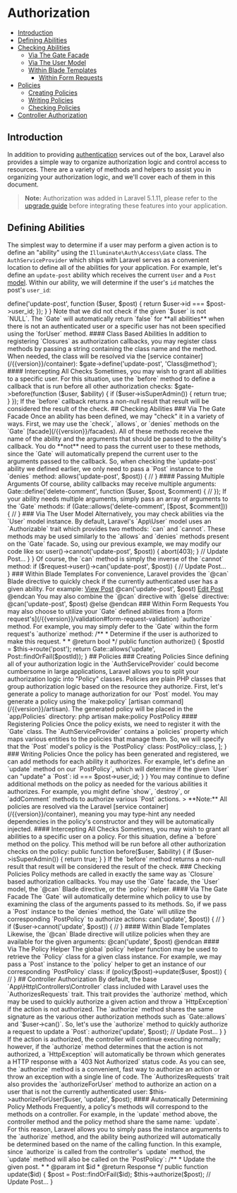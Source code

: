 # Authorization

- [Introduction](#introduction)
- [Defining Abilities](#defining-abilities)
- [Checking Abilities](#checking-abilities)
  - [Via The Gate Facade](#via-the-gate-facade)
  - [Via The User Model](#via-the-user-model)
  - [Within Blade Templates](#within-blade-templates)
    - [Within Form Requests](#within-form-requests)
- [Policies](#policies)
  - [Creating Policies](#creating-policies)
  - [Writing Policies](#writing-policies)
  - [Checking Policies](#checking-policies)
- [Controller Authorization](#controller-authorization)

<a name="introduction"></a>
## Introduction

In addition to providing [authentication](/{{version}}/authentication) services out of the box, Laravel also provides a simple way to organize authorization logic and control access to resources. There are a variety of methods and helpers to assist you in organizing your authorization logic, and we'll cover each of them in this document.

> **Note:** Authorization was added in Laravel 5.1.11, please refer to the [upgrade guide](/{{version}}/upgrade) before integrating these features into your application.

<a name="defining-abilities"></a>
## Defining Abilities

The simplest way to determine if a user may perform a given action is to define an "ability" using the `Illuminate\Auth\Access\Gate` class. The `AuthServiceProvider` which ships with Laravel serves as a convenient location to define all of the abilities for your application. For example, let's define an `update-post` ability which receives the current `User` and a `Post` [model](/{{version}}/eloquent). Within our ability, we will determine if the user's `id` matches the post's `user_id`:

  <?php

  namespace App\Providers;

  use Illuminate\Contracts\Auth\Access\Gate as GateContract;
  use Illuminate\Foundation\Support\Providers\AuthServiceProvider as ServiceProvider;

  class AuthServiceProvider extends ServiceProvider
  {
      /**
       * Register any application authentication / authorization services.
       *
       * @param  \Illuminate\Contracts\Auth\Access\Gate  $gate
       * @return void
       */
      public function boot(GateContract $gate)
      {
          parent::registerPolicies($gate);

          $gate->define('update-post', function ($user, $post) {
            return $user->id === $post->user_id;
          });
      }
  }

Note that we did not check if the given `$user` is not `NULL`. The `Gate` will automatically return `false` for **all abilities** when there is not an authenticated user or a specific user has not been specified using the `forUser` method.

#### Class Based Abilities

In addition to registering `Closures` as authorization callbacks, you may register class methods by passing a string containing the class name and the method. When needed, the class will be resolved via the [service container](/{{version}}/container):

    $gate->define('update-post', 'Class@method');

#### Intercepting All Checks

Sometimes, you may wish to grant all abilities to a specific user. For this situation, use the `before` method to define a callback that is run before all other authorization checks:

    $gate->before(function ($user, $ability) {
        if ($user->isSuperAdmin()) {
            return true;
        }
    });

If the `before` callback returns a non-null result that result will be considered the result of the check.

<a name="checking-abilities"></a>
## Checking Abilities

<a name="via-the-gate-facade"></a>
### Via The Gate Facade

Once an ability has been defined, we may "check" it in a variety of ways. First, we may use the `check`, `allows`, or `denies` methods on the `Gate` [facade](/{{version}}/facades). All of these methods receive the name of the ability and the arguments that should be passed to the ability's callback. You do **not** need to pass the current user to these methods, since the `Gate` will automatically prepend the current user to the arguments passed to the callback. So, when checking the `update-post` ability we defined earlier, we only need to pass a `Post` instance to the `denies` method:

    <?php

    namespace App\Http\Controllers;

    use Gate;
    use App\User;
    use App\Post;
    use App\Http\Controllers\Controller;

    class PostController extends Controller
    {
        /**
         * Update the given post.
         *
         * @param  int  $id
         * @return Response
         */
        public function update($id)
        {
          $post = Post::findOrFail($id);

          if (Gate::denies('update-post', $post)) {
            abort(403);
          }

          // Update Post...
        }
    }

Of course, the `allows` method is simply the inverse of the `denies` method, and returns `true` if the action is authorized. The `check` method is an alias of the `allows` method.

#### Checking Abilities For Specific Users

If you would like to use the `Gate` facade to check if a user **other than the currently authenticated user** has a given ability, you may use the `forUser` method:

  if (Gate::forUser($user)->allows('update-post', $post)) {
    //
  }

#### Passing Multiple Arguments

Of course, ability callbacks may receive multiple arguments:

  Gate::define('delete-comment', function ($user, $post, $comment) {
    //
  });

If your ability needs multiple arguments, simply pass an array of arguments to the `Gate` methods:

  if (Gate::allows('delete-comment', [$post, $comment])) {
    //
  }

<a name="via-the-user-model"></a>
### Via The User Model

Alternatively, you may check abilities via the `User` model instance. By default, Laravel's `App\User` model uses an `Authorizable` trait which provides two methods: `can` and `cannot`. These methods may be used similarly to the `allows` and `denies` methods present on the `Gate` facade. So, using our previous example, we may modify our code like so:

    <?php

    namespace App\Http\Controllers;

    use App\Post;
    use Illuminate\Http\Request;
    use App\Http\Controllers\Controller;

    class PostController extends Controller
    {
        /**
         * Update the given post.
         *
         * @param  \Illuminate\Http\Request  $request
         * @param  int  $id
         * @return Response
         */
        public function update(Request $request, $id)
        {
          $post = Post::findOrFail($id);

          if ($request->user()->cannot('update-post', $post)) {
            abort(403);
          }

          // Update Post...
        }
    }

Of course, the `can` method is simply the inverse of the `cannot` method:

  if ($request->user()->can('update-post', $post)) {
    // Update Post...
  }

<a name="within-blade-templates"></a>
### Within Blade Templates

For convenience, Laravel provides the `@can` Blade directive to quickly check if the currently authenticated user has a given ability. For example:

  <a href="/post/{{ $post->id }}">View Post</a>

  @can('update-post', $post)
    <a href="/post/{{ $post->id }}/edit">Edit Post</a>
  @endcan

You may also combine the `@can` directive with `@else` directive:

  @can('update-post', $post)
    <!-- The Current User Can Update The Post -->
  @else
    <!-- The Current User Can't Update The Post -->
  @endcan

<a name="within-form-requests"></a>
### Within Form Requests

You may also choose to utilize your `Gate` defined abilities from a [form request's](/{{version}}/validation#form-request-validation) `authorize` method. For example, you may simply defer to the `Gate` within the form request's `authorize` method:

    /**
     * Determine if the user is authorized to make this request.
     *
     * @return bool
     */
    public function authorize()
    {
        $postId = $this->route('post');

        return Gate::allows('update', Post::findOrFail($postId));
    }

<a name="policies"></a>
## Policies

<a name="creating-policies"></a>
### Creating Policies

Since defining all of your authorization logic in the `AuthServiceProvider` could become cumbersome in large applications, Laravel allows you to split your authorization logic into "Policy" classes. Policies are plain PHP classes that group authorization logic based on the resource they authorize.

First, let's generate a policy to manage authorization for our `Post` model. You may generate a policy using the `make:policy` [artisan command](/{{version}}/artisan). The generated policy will be placed in the `app/Policies` directory:

  php artisan make:policy PostPolicy

#### Registering Policies

Once the policy exists, we need to register it with the `Gate` class. The `AuthServiceProvider` contains a `policies` property which maps various entities to the policies that manage them. So, we will specify that the `Post` model's policy is the `PostPolicy` class:

  <?php

  namespace App\Providers;

  use App\Post;
  use App\Policies\PostPolicy;
  use Illuminate\Contracts\Auth\Access\Gate as GateContract;
  use Illuminate\Foundation\Support\Providers\AuthServiceProvider as ServiceProvider;

  class AuthServiceProvider extends ServiceProvider
  {
      /**
       * The policy mappings for the application.
       *
       * @var array
       */
      protected $policies = [
          Post::class => PostPolicy::class,
      ];
  }

<a name="writing-policies"></a>
### Writing Policies

Once the policy has been generated and registered, we can add methods for each ability it authorizes. For example, let's define an `update` method on our `PostPolicy`, which will determine if the given `User` can "update" a `Post`:

  <?php

  namespace App\Policies;

  use App\User;
  use App\Post;

  class PostPolicy
  {
    /**
     * Determine if the given post can be updated by the user.
     *
     * @param  \App\User  $user
     * @param  \App\Post  $post
     * @return bool
     */
      public function update(User $user, Post $post)
      {
        return $user->id === $post->user_id;
      }
  }

You may continue to define additional methods on the policy as needed for the various abilities it authorizes. For example, you might define `show`, `destroy`, or `addComment` methods to authorize various `Post` actions.

> **Note:** All policies are resolved via the Laravel [service container](/{{version}}/container), meaning you may type-hint any needed dependencies in the policy's constructor and they will be automatically injected.

#### Intercepting All Checks

Sometimes, you may wish to grant all abilities to a specific user on a policy. For this situation, define a `before` method on the policy. This method will be run before all other authorization checks on the policy:

    public function before($user, $ability)
    {
        if ($user->isSuperAdmin()) {
            return true;
        }
    }

If the `before` method returns a non-null result that result will be considered the result of the check.

<a name="checking-policies"></a>
### Checking Policies

Policy methods are called in exactly the same way as `Closure` based authorization callbacks. You may use the `Gate` facade, the `User` model, the `@can` Blade directive, or the `policy` helper.

#### Via The Gate Facade

The `Gate` will automatically determine which policy to use by examining the class of the arguments passed to its methods. So, if we pass a `Post` instance to the `denies` method, the `Gate` will utilize the corresponding `PostPolicy` to authorize actions:

    <?php

    namespace App\Http\Controllers;

    use Gate;
    use App\User;
    use App\Post;
    use App\Http\Controllers\Controller;

    class PostController extends Controller
    {
        /**
         * Update the given post.
         *
         * @param  int  $id
         * @return Response
         */
        public function update($id)
        {
          $post = Post::findOrFail($id);

          if (Gate::denies('update', $post)) {
            abort(403);
          }

          // Update Post...
        }
    }

#### Via The User Model

The `User` model's `can` and `cannot` methods will also automatically utilize policies when they are available for the given arguments. These methods provide a convenient way to authorize actions for any `User` instance retrieved by your application:

  if ($user->can('update', $post)) {
    //
  }

  if ($user->cannot('update', $post)) {
    //
  }

#### Within Blade Templates

Likewise, the `@can` Blade directive will utilize policies when they are available for the given arguments:

  @can('update', $post)
    <!-- The Current User Can Update The Post -->
  @endcan

#### Via The Policy Helper

The global `policy` helper function may be used to retrieve the `Policy` class for a given class instance. For example, we may pass a `Post` instance to the `policy` helper to get an instance of our corresponding `PostPolicy` class:

  if (policy($post)->update($user, $post)) {
    //
  }

<a name="controller-authorization"></a>
## Controller Authorization

By default, the base `App\Http\Controllers\Controller` class included with Laravel uses the `AuthorizesRequests` trait. This trait provides the `authorize` method, which may be used to quickly authorize a given action and throw a `HttpException` if the action is not authorized.

The `authorize` method shares the same signature as the various other authorization methods such as `Gate::allows` and `$user->can()`. So, let's use the `authorize` method to quickly authorize a request to update a `Post`:

    <?php

    namespace App\Http\Controllers;

    use App\Post;
    use App\Http\Controllers\Controller;

    class PostController extends Controller
    {
        /**
         * Update the given post.
         *
         * @param  int  $id
         * @return Response
         */
        public function update($id)
        {
          $post = Post::findOrFail($id);

          $this->authorize('update', $post);

          // Update Post...
        }
    }

If the action is authorized, the controller will continue executing normally; however, if the `authorize` method determines that the action is not authorized, a `HttpException` will automatically be thrown which generates a HTTP response with a `403 Not Authorized` status code. As you can see, the `authorize` method is a convenient, fast way to authorize an action or throw an exception with a single line of code.

The `AuthorizesRequests` trait also provides the `authorizeForUser` method to authorize an action on a user that is not the currently authenticated user:

  $this->authorizeForUser($user, 'update', $post);

#### Automatically Determining Policy Methods

Frequently, a policy's methods will correspond to the methods on a controller. For example, in the `update` method above, the controller method and the policy method share the same name: `update`.

For this reason, Laravel allows you to simply pass the instance arguments to the `authorize` method, and the ability being authorized will automatically be determined based on the name of the calling function. In this example, since `authorize` is called from the controller's `update` method, the `update` method will also be called on the `PostPolicy`:

    /**
     * Update the given post.
     *
     * @param  int  $id
     * @return Response
     */
    public function update($id)
    {
      $post = Post::findOrFail($id);

      $this->authorize($post);

      // Update Post...
    }